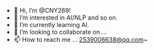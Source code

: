 - 👋 Hi, I’m @CNY269!
- 👀 I’m interested in AI/NLP and so on.
- 🌱 I’m currently learning AI.
- 💞️ I’m looking to collaborate on ...
- 📫 How to reach me ... 2539006638@qq.com~

<!---
CNY269/CNY269 is a ✨ special ✨ repository because its `README.md` (this file) appears on your GitHub profile.
You can click the Preview link to take a look at your changes.
--->
